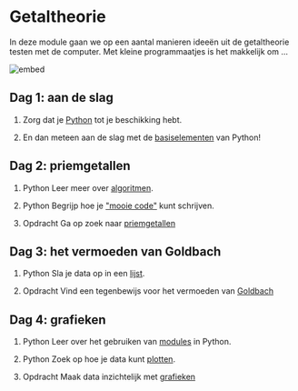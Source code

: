 # Getaltheorie

In deze module gaan we op een aantal manieren ideeën uit de getaltheorie testen
met de computer. Met kleine programmaatjes is het makkelijk om ...

![embed](https://www.youtube.com/embed/ckBjNYTY5jo)

## Dag 1: aan de slag

1. Zorg dat je [Python](/python/installatie) tot je beschikking hebt.

2. En dan meteen aan de slag met de [basiselementen](/python/basiselementen) van Python!

## Dag 2: priemgetallen

1. <span class="label label-danger">Python</span> Leer meer over [algoritmen](/python/algoritmen).

2. <span class="label label-danger">Python</span> Begrijp hoe je ["mooie code"](/python/stijl) kunt schrijven.

3. <span class="label label-primary">Opdracht</span> Ga op zoek naar [priemgetallen](/getaltheorie/priemgetallen)

## Dag 3: het vermoeden van Goldbach

1. <span class="label label-danger">Python</span> Sla je data op in een [lijst](/python/lijsten).

2. <span class="label label-primary">Opdracht</span> Vind een tegenbewijs voor het vermoeden van [Goldbach](/getaltheorie/goldbach)

## Dag 4: grafieken

1. <span class="label label-danger">Python</span> Leer over het gebruiken van [modules](/python/modules) in Python.

2. <span class="label label-danger">Python</span> Zoek op hoe je data kunt [plotten](/python/plot).

3. <span class="label label-primary">Opdracht</span> Maak data inzichtelijk met [grafieken](/getaltheorie/grafieken)
